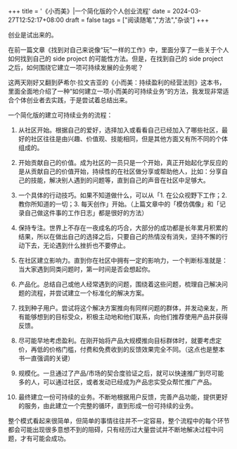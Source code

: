 +++
title = '《小而美》|一个简化版的个人创业流程'
date = 2024-03-27T12:52:17+08:00
draft = false
tags = ["阅读随笔","方法","杂谈"]
+++

创业是试出来的。

在前一篇文章《找到对自己来说像“玩”一样的工作》中，里面分享了一些关于个人如何找到自己的 side project 的可能性方法。但是，在找到自己的 side project 之后，如何围绕它建立一项可持续发展的业务呢？

这两天刚好又翻到萨希尔·拉文吉亚的《小而美：持续盈利的经营法则》这本书，里面全面地介绍了一种“如何建立一项小而美的可持续业务“的方法，我发现非常适合个体创业者去实践，于是尝试着总结出来。

一个简化版的建立可持续业务的流程：
1. 从社区开始。根据自己的爱好，选择加入或看看自己已经加入了哪些社区，最好的社区往往是由兴趣、价值观、技能相同，但是其他方面又有所不同的个体组成的。

2. 开始贡献自己的价值。成为社区的一员只是一个开始，真正开始起化学反应的是从贡献自己的价值开始，持续性的在社区做分享或帮助他人，比如：分享自己的技能，解决别人遇到的问题等，直到自己的声音在社区中足够大。

3. 一个具体的行动技巧。如果不知道做什么，可以从「1. 在公众视野下工作；2. 教你所知道的一切；3. 每天创作」开始。（上篇文章中的「模仿偶像」和「记录自己做这件事的工作日志」都是很好的方法）

4. 保持专注。世界上不存在一夜成名的巧合，大部分的成功都是长年累月积累的结果，所以在做出自己的选择之后，只要自己的热情没有消失，坚持不懈的行动下去，无论遇到什么挫折也不要停止。

5. 在社区建立影响力。直到你在社区中拥有一定的影响力，一个判断标准就是：当大家遇到同类问题时，第一时间是否会想起你。

6. 产品化。总结自己或他人经常遇到的问题，围绕着这些问题，梳理自己解决问题的流程，并尝试建立一个标准化的解决方案。

7. 找到种子用户。尝试将这个解决方案推向有同样问题的群体，并发动亲友，所有能够想到的目标受众，积极主动地和他们联系，向他们推荐使用产品并获得反馈。

8. 尽可能早地考虑盈利。在刚开始将产品大规模推向目标群体时，就要考虑定价，再低的价格门槛，付费和免费收到的反馈效果完全不同。（这点也是整本书一直强调的关键）

9. 规模化。一旦通过了产品/市场的契合度验证之后，就可以快速推广到尽可能多的人，可以通过社区，或者发动已经成为产品忠实受众帮忙推广产品。

10. 最终建立一份可持续的业务。不断地根据用户反馈，完善产品功能，提供更好的服务，由此建立一个完整的循环，直到形成一份可持续的业务。

整个模式看起来很简单，但简单的事情往往并不一定容易，整个流程中的每个环节都会可能出现很多意想不到的阻碍，只有经历过大量尝试并不断地解决过程中问题，才有可能会成功。